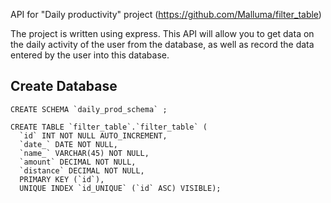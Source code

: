 API for "Daily productivity" project (https://github.com/Malluma/filter_table)

The project is written using express.
This API will allow you to get data on the daily activity of the user from the database, as well as record the data entered by the user into this database.

## Create Database

    CREATE SCHEMA `daily_prod_schema` ;
   
    CREATE TABLE `filter_table`.`filter_table` (
      `id` INT NOT NULL AUTO_INCREMENT,
      `date_` DATE NOT NULL,
      `name_` VARCHAR(45) NOT NULL,
      `amount` DECIMAL NOT NULL,
      `distance` DECIMAL NOT NULL,
      PRIMARY KEY (`id`),
      UNIQUE INDEX `id_UNIQUE` (`id` ASC) VISIBLE);
